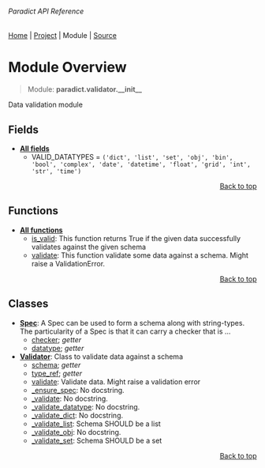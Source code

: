 ###### Paradict API Reference
[Home](/docs/api/README.md) | [Project](/README.md) | Module | [Source](/src/paradict/validator/__init__.py)

# Module Overview
> Module: **paradict.validator.\_\_init\_\_**

Data validation module

## Fields
- [**All fields**](/docs/api/modules/paradict/validator/__init__/fields.md)
    - VALID\_DATATYPES = `('dict', 'list', 'set', 'obj', 'bin', 'bool', 'complex', 'date', 'datetime', 'float', 'grid', 'int', 'str', 'time')`

<p align="right"><a href="#paradict-api-reference">Back to top</a></p>

## Functions
- [**All functions**](/docs/api/modules/paradict/validator/__init__/funcs.md)
    - [is\_valid](/docs/api/modules/paradict/validator/__init__/funcs.md#is_valid): This function returns True if the given data successfully validates against the given schema
    - [validate](/docs/api/modules/paradict/validator/__init__/funcs.md#validate): This function validate some data against a schema. Might raise a ValidationError.

<p align="right"><a href="#paradict-api-reference">Back to top</a></p>

## Classes
- [**Spec**](/docs/api/modules/paradict/validator/__init__/class-Spec.md): A Spec can be used to form a schema along with string-types. The particularity of a Spec is that it can carry a checker that is ...
    - [checker](/docs/api/modules/paradict/validator/__init__/class-Spec.md#properties-table); _getter_
    - [datatype](/docs/api/modules/paradict/validator/__init__/class-Spec.md#properties-table); _getter_
- [**Validator**](/docs/api/modules/paradict/validator/__init__/class-Validator.md): Class to validate data against a schema
    - [schema](/docs/api/modules/paradict/validator/__init__/class-Validator.md#properties-table); _getter_
    - [type\_ref](/docs/api/modules/paradict/validator/__init__/class-Validator.md#properties-table); _getter_
    - [validate](/docs/api/modules/paradict/validator/__init__/class-Validator.md#validate): Validate data. Might raise a validation error
    - [\_ensure\_spec](/docs/api/modules/paradict/validator/__init__/class-Validator.md#_ensure_spec): No docstring.
    - [\_validate](/docs/api/modules/paradict/validator/__init__/class-Validator.md#_validate): No docstring.
    - [\_validate\_datatype](/docs/api/modules/paradict/validator/__init__/class-Validator.md#_validate_datatype): No docstring.
    - [\_validate\_dict](/docs/api/modules/paradict/validator/__init__/class-Validator.md#_validate_dict): No docstring.
    - [\_validate\_list](/docs/api/modules/paradict/validator/__init__/class-Validator.md#_validate_list): Schema SHOULD be a list
    - [\_validate\_obj](/docs/api/modules/paradict/validator/__init__/class-Validator.md#_validate_obj): No docstring.
    - [\_validate\_set](/docs/api/modules/paradict/validator/__init__/class-Validator.md#_validate_set): Schema SHOULD be a set

<p align="right"><a href="#paradict-api-reference">Back to top</a></p>
